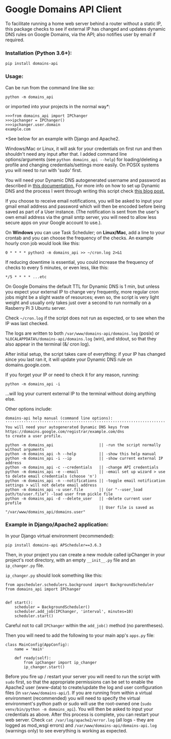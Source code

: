 # Google Domains API Client
To facilitate running a home web server behind a router without a static IP, this package checks to see if external IP has changed and updates dynamic DNS rules on Google Domains, via the API; also notifies user by email if required.

### Installation (Python 3.6+):
`pip install domains-api`

### Usage:
Can be run from the command line like so:

`python -m domains_api`

or imported into your projects in the normal way*:
```
>>>from domains_api import IPChanger
>>>ipchanger = IPChanger()
>>>ipchanger.user.domain
example.com
```

*See below for an example with Django and Apache2.

Windows/Mac or Linux, it will ask for your credentials on first run and then shouldn't need any input after that. I added command line options/arguments (see `python domains_api --help`) for loading/deleting a profile and changing credentials/settings more easily. On POSIX systems you will need to run with 'sudo' first.

You will need your Dynamic DNS autogenerated username and password as described in [this documentation.](https://support.google.com/domains/answer/6147083?hl=en-CA) For more info on how to set up Dynamic DNS and the process I went through writing this script check [this blog post.](https://mjfullstack.medium.com/running-a-home-web-server-without-a-static-ip-using-google-domains-python-saves-the-day-246570b26d88)

If you choose to receive email notifications, you will be asked to input your gmail email address and password which will then be encoded before being saved as part of a User instance. (The notification is sent from the user's own email address via the gmail smtp server, you will need to allow less secure apps on your Google account to use.).

On **Windows** you can use Task Scheduler; on **Linux/Mac**, add a line to your crontab and you can choose the frequency of the checks. An example hourly cron job would look like this:

`0 * * * * python3 -m domains_api >> ~/cron.log 2>&1`

If reducing downtime is essential, you could increase the frequency of checks to every 5 minutes, or even less, like this:

`*/5 * * * * ...etc`

On Google Domains the default TTL for Dynamic DNS is 1 min, but unless you expect your external IP to change very frequently, more regular cron jobs might be a slight waste of resources; even so, the script is very light weight and usually only takes just over a second to run normally on a Rasberry Pi 3 Ubuntu server.

Check `~/cron.log` if the script does not run as expected, or to see when the IP was last checked.

The logs are written to both `/var/www/domains-api/domains.log` (posix) or `%LOCALAPPDATA%/domains-api/domains.log` (win), and stdout, so that they also appear in the terminal (&/ cron log).

After initial setup, the script takes care of everything: if your IP has changed since you last ran it, it will update your Dynamic DNS rule on domains.google.com.

If you forget your IP or need to check it for any reason, running:

`python -m domains_api -i` 

...will log your current external IP to the terminal without doing anything else.

Other options include:

    domains-api help manual (command line options):
    '''''''''''''''''''''''''''''''''''''''''''''''''''''''''''''''''''''''''''''''''''''''
    You will need your autogenerated Dynamic DNS keys from
    https://domains.google.com/registrar/example.com/dns
    to create a user profile.
    
    python -m domains_api                    || -run the script normally without arguments
    python -m domains_api -h --help          || -show this help manual
    python -m domains_api -i --ip            || -show current external IP address
    python -m domains_api -c --credentials   || -change API credentials
    python -m domains_api -e --email         || -email set up wizard > use to delete email credentials (choose 'n')
    python -m domains_api -n --notifications || -toggle email notification settings > will not delete email address
    python -m domains_api -u user.file       || (or "--user_load path/to/user.file") -load user from pickle file
    python -m domains_api -d --delete_user   || -delete current user profile
                                             || User file is saved as "/var/www/domains_api/domains.user"

### Example in Django/Apache2 application:

In your Django virtual environment (recommended):

`pip install domains-api APScheduler==3.6.3`

Then, in your project you can create a new module called ipChanger in your project's root directory, with an empty `__init__.py` file and an `ip_changer.py` file.

`ip_changer.py` should look something like this:

```
from apscheduler.schedulers.background import BackgroundScheduler
from domains_api import IPChanger


def start():
    scheduler = BackgroundScheduler()
    scheduler.add_job(IPChanger, 'interval', minutes=10)
    scheduler.start()
```

Careful not to call `IPChanger` within the `add_job()` method (no parentheses).

Then you will need to add the following to your main app's `apps.py` file:

```
class MainConfig(AppConfig):
    name = 'main'

    def ready(self):
        from ipChanger import ip_changer
        ip_changer.start()
```
Before you fire up / restart your server you will need to run the script with `sudo` first, so that the appropriate permissions can be set to enable the Apache2 user (www-data) to create/update the log and user configuration files (in `var/www/domains-api/`). If you are running from within a virtual environment (recommended) you will need to specify the virtual environment's python path or sudo will use the root-owned one (`sudo venv/bin/python -m domains_api`). You will then be asked to input your credentials as above. After this process is complete, you can restart your web server. Check `cat /var/log/apache2/error.log` (all logs - they are logged as mod_wsgi errors) and `/var/www/domains-api/domains-api.log` (warnings only) to see everything is working as expected.
